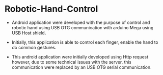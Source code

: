 # Robotic-Hand-Control
- Android application were developed with the purpose of control and robotic hand using USB OTG communication with arduino Mega using USB Host shield.

- Initially, this application is able to control each finger, enable the hand to do common gestures.

- This android application were initially developed using Http request however, due to some technical issues with the server, this communication were replaced by an USB OTG serial communication.
